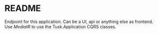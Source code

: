 # README

Endpoint for this application. Can be a UI, api or anything else as frontend. Use *MediatR* to use the Tusk.Application CQRS classes.